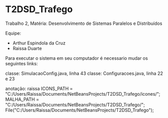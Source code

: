 # T2DSD_Trafego
Trabalho 2, Matéria: Desenvolvimento de Sistemas Paralelos e Distribuídos

Equipe: 
- Arthur Espindola da Cruz
- Raissa Duarte


Para executar o sistema em seu computador é necessario mudar os seguintes links: 

classe: SimulacaoConfig.java, linha 43
classe: Configuracoes.java, linha 22 e 23



anotação: raissa
ICONS_PATH = "C:/Users/Raissa/Documents/NetBeansProjects/T2DSD_Trafego/icones/";
MALHA_PATH = "C:/Users/Raissa/Documents/NetBeansProjects/T2DSD_Trafego/";
File("C:/Users/Raissa/Documents/NetBeansProjects/T2DSD_Trafego");